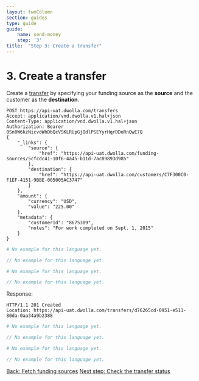 ```yaml
---
layout: twoColumn
section: guides
type: guide
guide:
    name: send-money
    step: '3'
title:  "Step 3: Create a transfer"
---
```


# 3. Create a transfer

Create a [transfer](https://docsv2.dwolla.com/#transfers) by specifying your funding source as the **source** and the customer as the **destination**.

```raw
POST https://api-uat.dwolla.com/transfers
Accept: application/vnd.dwolla.v1.hal+json
Content-Type: application/vnd.dwolla.v1.hal+json
Authorization: Bearer 0Sn0W6kzNicvoWhDbQcVSKLRUpGjIdlPSEYyrHqrDDoRnQwE7Q
{
    "_links": {
        "source": {
            "href": "https://api-uat.dwolla.com/funding-sources/5cfcdc41-10f6-4a45-b11d-7ac89893d985"
        },
        "destination": {
            "href": "https://api-uat.dwolla.com/customers/C7F300C0-F1EF-4151-9BBE-005005AC3747"
        }
    },
    "amount": {
        "currency": "USD",
        "value": "225.00"
    },
    "metadata": {
        "customerId": "8675309",
        "notes": "For work completed on Sept. 1, 2015"
    }
}
```
```ruby
# No example for this language yet.
```
```javascript
// No example for this language yet.
```
```python
# No example for this language yet.
```
```php
// No example for this language yet.
```

Response:

```raw
HTTP/1.1 201 Created
Location: https://api-uat.dwolla.com/transfers/d76265cd-0951-e511-80da-0aa34a9b2388
```
```ruby
# No example for this language yet.
```
```javascript
// No example for this language yet.
```
```python
# No example for this language yet.
```
```php
// No example for this language yet.
```

<nav class="pager-nav">
    <a href="02-fetch-funding-sources.html">Back: Fetch funding sources</a>
    <a href="04-check-transfer.html">Next step: Check the transfer status</a>
</nav>